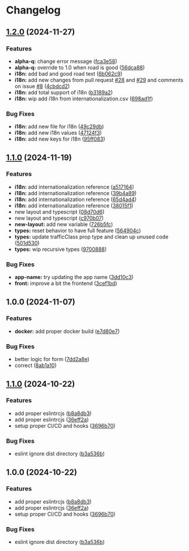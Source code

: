 # Changelog

## [1.2.0](https://github.com/EPFL-ENAC/resslab-astra_82001/compare/v1.1.0...v1.2.0) (2024-11-27)


### Features

* **alpha-q:** change error message ([fca3e58](https://github.com/EPFL-ENAC/resslab-astra_82001/commit/fca3e58eea8dfce68c5d0ac6ab190a8f57e446d0))
* **alpha-q:** override to 1.0 when road is good ([56dca88](https://github.com/EPFL-ENAC/resslab-astra_82001/commit/56dca88907906360345d352e8fb5b543e27dcfa4))
* **i18n:** add bad and good road text ([6b062c9](https://github.com/EPFL-ENAC/resslab-astra_82001/commit/6b062c9d785098068aecbaaa43595fd51a1fd191))
* **i18n:** add new changes from pull request [#28](https://github.com/EPFL-ENAC/resslab-astra_82001/issues/28) and [#29](https://github.com/EPFL-ENAC/resslab-astra_82001/issues/29) and comments on issue [#8](https://github.com/EPFL-ENAC/resslab-astra_82001/issues/8) ([4cbdcd2](https://github.com/EPFL-ENAC/resslab-astra_82001/commit/4cbdcd2439c636b970134e2f2ebf48e1dfbbdc74))
* **i18n:** add total support of i18n ([b3189a2](https://github.com/EPFL-ENAC/resslab-astra_82001/commit/b3189a2377d3a32916113898dfe002649fbf52e1))
* **i18n:** wip add i18n from internationalization.csv ([698ad1f](https://github.com/EPFL-ENAC/resslab-astra_82001/commit/698ad1faef778639605a80a3bd579f649ed93d08))


### Bug Fixes

* **i18n:** add new file for i18n ([49c29db](https://github.com/EPFL-ENAC/resslab-astra_82001/commit/49c29db7f4b91b09bc373f4b75ed7278f9115793))
* **i18n:** add new i18n values ([47124f3](https://github.com/EPFL-ENAC/resslab-astra_82001/commit/47124f3bfef6961b3aa36fc58cbe27be6fc89e59))
* **i18n:** add new keys for i18n ([95ff083](https://github.com/EPFL-ENAC/resslab-astra_82001/commit/95ff083a1a3f3bcbbbbb8e1fdab64a0577b606d9))

## [1.1.0](https://github.com/EPFL-ENAC/resslab-astra_82001/compare/v1.0.0...v1.1.0) (2024-11-19)


### Features

* **i18n:** add internationalization reference ([a517164](https://github.com/EPFL-ENAC/resslab-astra_82001/commit/a517164d2b2c957dae3693c6f9f0cb601b8b2c50))
* **i18n:** add internationalization reference ([39b4a89](https://github.com/EPFL-ENAC/resslab-astra_82001/commit/39b4a89005b47e77485096dca4d3c941c3204968))
* **i18n:** add internationalization reference ([65d4ad4](https://github.com/EPFL-ENAC/resslab-astra_82001/commit/65d4ad49a3d2c19f00cc584938cffbe026b428eb))
* **i18n:** add internationalization reference ([38015f1](https://github.com/EPFL-ENAC/resslab-astra_82001/commit/38015f1522bf34e7ac3c82b306de4e5316309a8f))
* new layout and typescript ([08d70d6](https://github.com/EPFL-ENAC/resslab-astra_82001/commit/08d70d60d204eebb262479b33d459d7c71d9dba4))
* new layout and typescript ([c970b07](https://github.com/EPFL-ENAC/resslab-astra_82001/commit/c970b0799131f949bd4a0d28d8c878959b8507ad))
* **new-layout:** add new variable ([726b5fc](https://github.com/EPFL-ENAC/resslab-astra_82001/commit/726b5fcbf90b1a8388fcda6ea8f0156655776a06))
* **types:** reset behavior to have full feature ([564904c](https://github.com/EPFL-ENAC/resslab-astra_82001/commit/564904c3ae406b8c5b0d223b82ffe45bfe325e53))
* **types:** update trafficClass prop type and clean up unused code ([501d530](https://github.com/EPFL-ENAC/resslab-astra_82001/commit/501d5305fdf55089d561ab7218f3ed5576096260))
* **types:** wip recursive types ([9700888](https://github.com/EPFL-ENAC/resslab-astra_82001/commit/9700888fddc49c5abe083e32cdf5ae2707f05742))


### Bug Fixes

* **app-name:** try updating the app name ([3dd10c3](https://github.com/EPFL-ENAC/resslab-astra_82001/commit/3dd10c3cab7db1d15601d587fe8e709d452f46b7))
* **front:** improve a bit the frontend ([3cef1bd](https://github.com/EPFL-ENAC/resslab-astra_82001/commit/3cef1bdfc5764e6e3c6bc35510f9096445b0b8a1))

## 1.0.0 (2024-11-07)


### Features

* **docker:** add proper docker build ([e7d80e7](https://github.com/EPFL-ENAC/resslab-astra_82001/commit/e7d80e7f94fce4f0460383c8451b30b380663868))


### Bug Fixes

* better logic for form ([7dd2a8e](https://github.com/EPFL-ENAC/resslab-astra_82001/commit/7dd2a8eb7de5cf0b2dd153f97e2595d3045bdc21))
* correct ([8ab1a10](https://github.com/EPFL-ENAC/resslab-astra_82001/commit/8ab1a102b133bac6b6261a1f1b849d1de9fc44f0))

## [1.1.0](https://github.com/EPFL-ENAC/resslab-astra_82001/compare/v1.0.0...v1.1.0) (2024-10-22)


### Features

* add proper eslintrcjs ([b8a8db3](https://github.com/EPFL-ENAC/resslab-astra_82001/commit/b8a8db368778f0388e5aee471f90929284b23baf))
* add proper eslintrcjs ([36eff2a](https://github.com/EPFL-ENAC/resslab-astra_82001/commit/36eff2a4d744dc3d9339995a4e187a2159286c27))
* setup proper CI/CD and hooks ([3696b70](https://github.com/EPFL-ENAC/resslab-astra_82001/commit/3696b707e5c345fde9bd499ac5ea9728bed194e4))


### Bug Fixes

* eslint ignore dist directory ([b3a536b](https://github.com/EPFL-ENAC/resslab-astra_82001/commit/b3a536bf9ddb9c32870fecf3fa5d0b0edab7b43c))

## 1.0.0 (2024-10-22)


### Features

* add proper eslintrcjs ([b8a8db3](https://github.com/EPFL-ENAC/resslab-astra_82001/commit/b8a8db368778f0388e5aee471f90929284b23baf))
* add proper eslintrcjs ([36eff2a](https://github.com/EPFL-ENAC/resslab-astra_82001/commit/36eff2a4d744dc3d9339995a4e187a2159286c27))
* setup proper CI/CD and hooks ([3696b70](https://github.com/EPFL-ENAC/resslab-astra_82001/commit/3696b707e5c345fde9bd499ac5ea9728bed194e4))


### Bug Fixes

* eslint ignore dist directory ([b3a536b](https://github.com/EPFL-ENAC/resslab-astra_82001/commit/b3a536bf9ddb9c32870fecf3fa5d0b0edab7b43c))
